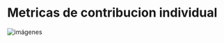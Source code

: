 # Metricas de contribucion individual 
![imágenes ](https://github.com/gaeluwu29/Tecnomins/blob/main/1.7.%20Documentos_generales/Captura%20de%20pantalla%202024-12-01%20190127.png)
